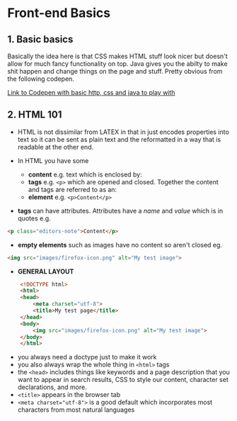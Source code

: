 # Front-end Basics

## 1. Basic basics

Basically the idea here is that CSS makes HTML stuff look nicer but doesn't allow for much fancy functionality on top.  Java gives you the abilty to make shit happen and change things on the page and stuff.  Pretty obvious from the following codepen.

[Link to Codepen with basic http, css and java to play with](https://codepen.io/Colt/pen/WQQVvE)

## 2. HTML 101

* HTML is not dissimilar from LATEX in that in just encodes properties into text so it can be sent as plain text and the reformatted in a way that is readable at the other end.

* In HTML you have some 
    * **content** e.g. text which is enclosed by:
    * **tags** e.g. `<p>` which are opened and closed. Together the content and tags are referred to as an:
    * **element** e.g. `<p>Content</p>`

* **tags** can have attributes. Attributes have a *name* and *value* which is in quotes e.g. 

```html
<p class="editors-note">Content</p>
```   

* **empty elements** such as images have no content so aren't closed eg.

```html
<img src="images/firefox-icon.png" alt="My test image">
```
* **GENERAL LAYOUT**

```html
    <!DOCTYPE html>
    <html>
    <head>
        <meta charset="utf-8">
        <title>My test page</title>
    </head>
    <body>
        <img src="images/firefox-icon.png" alt="My test image">
    </body>
    </html>
```

* you always need a doctype just to make it work
* you also always wrap the whole thing in `<html>` tags
* the `<head>` includes things like keywords and a page description that you want to appear in search results, CSS to style our content, character set declarations, and more.
* `<title>` appears in the browser tab
* `<meta charset="utf-8">` is a good default which incorporates most characters from most natural languages 

